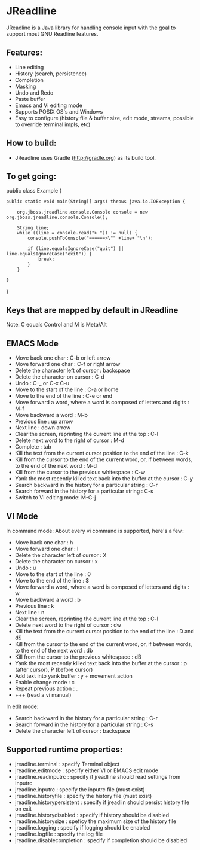 JReadline
=========

JReadline is a Java library for handling console input with the goal to support most GNU Readline features.

Features:
---------
* Line editing
* History (search, persistence)
* Completion
* Masking
* Undo and Redo
* Paste buffer
* Emacs and Vi editing mode
* Supports POSIX OS's and Windows
* Easy to configure (history file & buffer size, edit mode, streams, possible to override terminal impls, etc)

How to build:
-------------
* JReadline uses Gradle (http://gradle.org) as its build tool.

To get going:
-------------

public class Example {

    public static void main(String[] args) throws java.io.IOException {

        org.jboss.jreadline.console.Console console = new org.jboss.jreadline.console.Console();

        String line;
        while ((line = console.read("> ")) != null) {
            console.pushToConsole("======>\"" +line+ "\n");

            if (line.equalsIgnoreCase("quit") || line.equalsIgnoreCase("exit")) {
                break;
            }
        }

    }
}

Keys that are mapped by default in JReadline
--------------------------------------------
Note: C equals Control and M is Meta/Alt

EMACS Mode
----------
* Move back one char : C-b or left arrow
* Move forward one char : C-f or right arrow
* Delete the character left of cursor : backspace
* Delete the character on cursor : C-d
* Undo : C-_ or C-x C-u
* Move to the start of the line : C-a or home
* Move to the end of the line : C-e or end
* Move forward a word, where a word is composed of letters and digits : M-f
* Move backward a word : M-b
* Previous line : up arrow
* Next line : down arrow
* Clear the screen, reprinting the current line at the top : C-l
* Delete next word to the right of cursor : M-d
* Complete : tab
* Kill the text from the current cursor position to the end of the line : C-k
* Kill from the cursor to the end of the current word, or, if between words, to the end of the next word : M-d
* Kill from the cursor to the previous whitespace : C-w
* Yank the most recently killed text back into the buffer at the cursor : C-y
* Search backward in the history for a particular string : C-r
* Search forward in the history for a particular string : C-s
* Switch to VI editing mode: M-C-j


VI Mode
----------
In command mode: About every vi command is supported, here's a few:

* Move back one char : h
* Move forward one char : l
* Delete the character left of cursor : X
* Delete the character on cursor : x
* Undo : u
* Move to the start of the line : 0
* Move to the end of the line : $
* Move forward a word, where a word is composed of letters and digits : w
* Move backward a word : b
* Previous line : k
* Next line : n
* Clear the screen, reprinting the current line at the top : C-l
* Delete next word to the right of cursor : dw 
* Kill the text from the current cursor position to the end of the line : D and d$
* Kill from the cursor to the end of the current word, or, if between words, to the end of the next word : db
* Kill from the cursor to the previous whitespace : dB
* Yank the most recently killed text back into the buffer at the cursor : p (after cursor), P (before cursor)
* Add text into yank buffer : y + movement action
* Enable change mode : c
* Repeat previous action : .
* +++ (read a vi manual)

In edit mode:

* Search backward in the history for a particular string : C-r
* Search forward in the history for a particular string : C-s
* Delete the character left of cursor : backspace

Supported runtime properties:
-------------
* jreadline.terminal : specify Terminal object
* jreadline.editmode : specify either VI or EMACS edit mode
* jreadline.readinputrc : specify if jreadline should read settings from inputrc
* jreadline.inputrc : specify the inputrc file (must exist)
* jreadline.historyfile : specify the history file (must exist)
* jreadline.historypersistent : specify if jreadlin should persist history file on exit
* jreadline.historydisabled : specify if history should be disabled
* jreadline.historysize : speficy the maximum size of the history file
* jreadline.logging : specify if logging should be enabled
* jreadline.logfile : specify the log file
* jreadline.disablecompletion : specify if completion should be disabled
